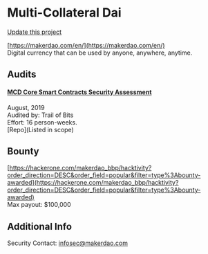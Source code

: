 
# Multi-Collateral Dai

[Update this project](https://github.com/ConsenSys/blockchainSecurityDB/edit/master/projects/multi-collateral-dai.json)
  
[https://makerdao.com/en/](https://makerdao.com/en/)<br>
Digital currency that can be used by anyone, anywhere, anytime.


## Audits



#### [MCD Core Smart Contracts Security Assessment](https://github.com/trailofbits/publications/blob/master/reviews/mc-dai.pdf)

August, 2019<br>
Audited by: Trail of Bits<br>Effort: 16 person-weeks.<br>
[Repo](Listed in scope)
      

  

## Bounty

[https://hackerone.com/makerdao_bbp/hacktivity?order_direction=DESC&order_field=popular&filter=type%3Abounty-awarded](https://hackerone.com/makerdao_bbp/hacktivity?order_direction=DESC&order_field=popular&filter=type%3Abounty-awarded)<br>
Max payout: $100,000


## Additional Info

Security Contact: infosec@makerdao.com
